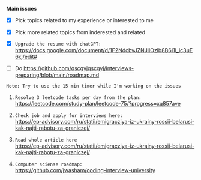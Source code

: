 **Main issues**

- [x] Pick topics related to my experience or interested to me
- [x] Pick more related topics from inderested and related
- [x] `Upgrade the resume with chatGPT:`<br/>
https://docs.google.com/document/d/1F2NdcbvJZNJlIOzlb8B6I1l_ic3uE6xj/edit#
- [ ] Do https://github.com/qscgyjqscgyj/interviews-preparing/blob/main/roadmap.md


```
Note: Try to use the 15 min timer while I'm working on the issues
```

1. `Resolve 3 leetcode tasks per day from the plan:`<br/>
https://leetcode.com/study-plan/leetcode-75/?progress=xq857ave

2. `Check job and apply for interviews here:`<br/>
https://ep-advisory.com/ru/statii/emigracziya-iz-ukrainy-rossii-belarusi-kak-najti-rabotu-za-graniczej/

3. `Read whole article here`<br/>
https://ep-advisory.com/ru/statii/emigracziya-iz-ukrainy-rossii-belarusi-kak-najti-rabotu-za-graniczej/

4. `Computer sciense roadmap:`<br/>
https://github.com/jwasham/coding-interview-university
